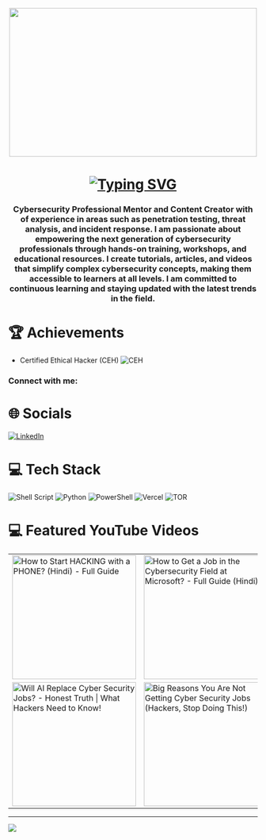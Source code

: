 <p align="center">
    <img src="https://github.com/CyberAnkurJoshi/CyberAnkurJoshi/blob/main/Banner.gif" width="500" height="300" />
</p>

<h1 align="center"><a href="https://git.io/typing-svg"><img src="https://readme-typing-svg.demolab.com?font=Patua+One&size=35&duration=4997&pause=1000&center=true&vCenter=true&width=445&height=60&lines=Hi+%F0%9F%91%8B%2C+I'm+Ankur+Joshi" alt="Typing SVG" /></a> </h1>
<h3 align="center">Cybersecurity Professional Mentor and Content Creator with of experience in areas such as penetration testing, threat analysis, and incident response. I am passionate about empowering the next generation of cybersecurity professionals through hands-on training, workshops, and educational resources. I create tutorials, articles, and videos that simplify complex cybersecurity concepts, making them accessible to learners at all levels. I am committed to continuous learning and staying updated with the latest trends in the field.</h3>

# 🏆 Achievements
- Certified Ethical Hacker (CEH) ![CEH](https://img.shields.io/badge/Certified_Ethical_Hacker-%23FF0000.svg?logo=certified-ethical-hacker&logoColor=white)


<h3 align="left">Connect with me:</h3>
<p align="left">
</p>

# 🌐 Socials
[![LinkedIn](https://img.shields.io/badge/LinkedIn-%230077B5.svg?logo=linkedin&logoColor=white)](https://linkedin.com/in/www.linkedin.com/in/theankurjoshi) 


# 💻 Tech Stack
![Shell Script](https://img.shields.io/badge/shell_script-%23121011.svg?style=for-the-badge&logo=gnu-bash&logoColor=white) ![Python](https://img.shields.io/badge/python-3670A0?style=for-the-badge&logo=python&logoColor=ffdd54) ![PowerShell](https://img.shields.io/badge/PowerShell-%235391FE.svg?style=for-the-badge&logo=powershell&logoColor=white) ![Vercel](https://img.shields.io/badge/vercel-%23000000.svg?style=for-the-badge&logo=vercel&logoColor=white) ![TOR](https://img.shields.io/badge/tor-%237E4798.svg?style=for-the-badge&logo=tor-project&logoColor=white)

# 💻 Featured YouTube Videos

<table>
  <tr>
    <td>
      <a href="https://youtu.be/JCQCrN1Fe9A?si=sehGmwRpCb3lrCX0">
        <img src="https://ytcards.demolab.com/?id=JCQCrN1Fe9A&title=How+to+Start+HACKING+with+a+PHONE%3F+(Hindi)+-+Full+Guide&lang=en&timestamp=1719792000&background_color=%230d1117&title_color=%23ffffff&stats_color=%23dedede&max_title_lines=1&width=250&border_radius=5&duration=436" alt="How to Start HACKING with a PHONE? (Hindi) - Full Guide" width="250"/>
      </a>
    </td>
    <td>
      <a href="https://youtu.be/JthDfVHTsQU?si=RWyRD5f061IohSYA">
        <img src="https://ytcards.demolab.com/?id=JthDfVHTsQU&title=How+to+Get+a+Job+in+the+Cybersecurity+Field+at+Microsoft%3F+-+Full+Guide+(Hindi)&lang=en&timestamp=1712966400&background_color=%230d1117&title_color=%23ffffff&stats_color=%23dedede&max_title_lines=1&width=250&border_radius=5&duration=600" alt="How to Get a Job in the Cybersecurity Field at Microsoft? - Full Guide (Hindi)" width="250"/>
      </a>
    </td>
    <td>
      <a href="https://youtu.be/o-iHaBTCQSk?si=o1QSoHy_5n1pgspj">
        <img src="https://ytcards.demolab.com/?id=o-iHaBTCQSk&title=OSINT+Full+Practical+Mini-Course+for+Beginners+%7C+Learn+OSINT+in+2024&lang=en&timestamp=1712409600&background_color=%230d1117&title_color=%23ffffff&stats_color=%23dedede&max_title_lines=1&width=250&border_radius=5&duration=600" alt="OSINT Full Practical Mini-Course for Beginners | Learn OSINT in 2024" width="250"/>
      </a>
    </td>
  </tr>
  <tr>
    <td>
      <a href="https://youtu.be/yGvNPCroNb0?si=1XvAe5iL6jbb9kOh">
        <img src="https://ytcards.demolab.com/?id=yGvNPCroNb0&title=Will+AI+Replace+Cyber+Security+Jobs%3F+-+Honest+Truth+%7C+What+Hackers+Need+to+Know%21&lang=en&timestamp=1719916800&background_color=%230d1117&title_color=%23ffffff&stats_color=%23dedede&max_title_lines=1&width=250&border_radius=5&duration=600" alt="Will AI Replace Cyber Security Jobs? - Honest Truth | What Hackers Need to Know!" width="250"/>
      </a>
    </td>
    <td>
      <a href="https://youtu.be/b5dUUhy0p6Y?si=uG55WJ24410jAP4q">
        <img src="https://ytcards.demolab.com/?id=b5dUUhy0p6Y&title=Big+Reasons+You+Are+Not+Getting+Cyber+Security+Jobs+%28Hackers%2C+Stop+Doing+This%21%29&lang=en&timestamp=1719878400&background_color=%230d1117&title_color=%23ffffff&stats_color=%23dedede&max_title_lines=1&width=250&border_radius=5&duration=600" alt="Big Reasons You Are Not Getting Cyber Security Jobs (Hackers, Stop Doing This!)" width="250"/>
      </a>
    </td>
    <td>
      <a href="https://youtu.be/ol5HPyvpFIg?si=D-fizX7uWxis-R6u">
        <img src="https://ytcards.demolab.com/?id=ol5HPyvpFIg&title=Web+Penetration+Testing+Roadmap+2024%3A+Fastest+Way+to+Become+Web+Pentester+-+Full+Guide+%F0%9F%9A%80&lang=en&timestamp=1718275200&background_color=%230d1117&title_color=%23ffffff&stats_color=%23dedede&max_title_lines=1&width=250&border_radius=5&duration=600" alt="Web Penetration Testing Roadmap 2024: Fastest Way to Become Web Pentester - Full Guide 🚀" width="250"/>
      </a>
    </td>
  </tr>
</table>


---


[![](https://visitcount.itsvg.in/api?id=CyberAnkurJoshi&label=Profile%20Views&color=11&icon=5&pretty=true)](https://visitcount.itsvg.in)
